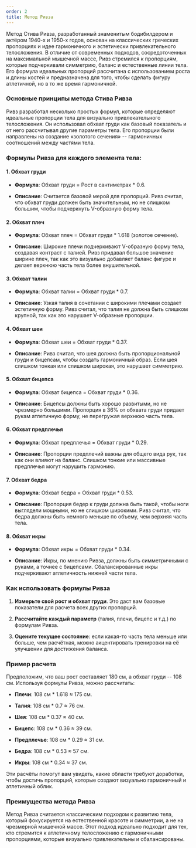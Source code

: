 ```yaml
---
order: 2
title: Метод Ривза
---
```


Метод Стива Ривза, разработанный знаменитым бодибилдером и актёром 1940-х и 1950-х годов, основан на классических греческих пропорциях и идее гармоничного и эстетически привлекательного телосложения. В отличие от современных подходов, сосредоточенных на максимальной мышечной массе, Ривз стремился к пропорциям, которые подчеркивали симметрию, баланс и естественные линии тела. Его формула идеальных пропорций рассчитана с использованием роста и длины костей и предназначена для того, чтобы сделать фигуру атлетичной, но в то же время гармоничной.

### Основные принципы метода Стива Ривза

Ривз разработал несколько простых формул, которые определяют идеальные пропорции тела для визуально привлекательного телосложения. Он использовал обхват груди как базовый показатель и от него рассчитывал другие параметры тела. Его пропорции были направлены на создание «золотого сечения» -- гармоничных соотношений между частями тела.

### Формулы Ривза для каждого элемента тела:

#### 1\. **Обхват груди**

-  **Формула**: Обхват груди = Рост в сантиметрах \* 0.6.

-  **Описание**: Считается базовой мерой для пропорций. Ривз считал, что обхват груди должен быть значительным, но не слишком большим, чтобы подчеркнуть V-образную форму тела.

#### 2\. **Обхват плеч**

-  **Формула**: Обхват плеч = Обхват груди \* 1.618 (золотое сечение).

-  **Описание**: Широкие плечи подчеркивают V-образную форму тела, создавая контраст с талией. Ривз придавал большое значение ширине плеч, так как это визуально добавляет баланс фигуре и делает верхнюю часть тела более внушительной.

#### 3\. **Обхват талии**

-  **Формула**: Обхват талии = Обхват груди \* 0.7.

-  **Описание**: Узкая талия в сочетании с широкими плечами создает эстетичную форму. Ривз считал, что талия не должна быть слишком крупной, так как это нарушает V-образные пропорции.

#### 4\. **Обхват шеи**

-  **Формула**: Обхват шеи = Обхват груди \* 0.37.

-  **Описание**: Ривз считал, что шея должна быть пропорциональной груди и бицепсам, чтобы создать гармоничный образ. Если шея слишком тонкая или слишком широкая, это нарушает симметрию.

#### 5\. **Обхват бицепса**

-  **Формула**: Обхват бицепса = Обхват груди \* 0.36.

-  **Описание**: Бицепсы должны быть хорошо развитыми, но не чрезмерно большими. Пропорция в 36% от обхвата груди придает рукам атлетичную форму, не перегружая верхнюю часть тела.

#### 6\. **Обхват предплечья**

-  **Формула**: Обхват предплечья = Обхват груди \* 0.29.

-  **Описание**: Пропорции предплечий важны для общего вида рук, так как они влияют на баланс. Слишком тонкие или массивные предплечья могут нарушить гармонию.

#### 7\. **Обхват бедра**

-  **Формула**: Обхват бедра = Обхват груди \* 0.53.

-  **Описание**: Пропорция бедер к груди должна быть такой, чтобы ноги выглядели мощными, но не слишком широкими. Ривз считал, что бедра должны быть немного меньше по объему, чем верхняя часть тела.

#### 8\. **Обхват икры**

-  **Формула**: Обхват икры = Обхват груди \* 0.34.

-  **Описание**: Икры, по мнению Ривза, должны быть симметричными с руками, а точнее с бицепсами. Сбалансированные икры подчеркивают атлетичность нижней части тела.

### Как использовать формулы Ривза

1. **Измерьте свой рост и обхват груди**. Это даст вам базовые показатели для расчета всех других пропорций.

2. **Рассчитайте каждый параметр** (талия, плечи, бицепс и т.д.) по формулам Ривза.

3. **Оцените текущее состояние**: если какая-то часть тела меньше или больше, чем расчётная, можно акцентировать тренировки на её улучшении для достижения баланса.

### Пример расчета

Предположим, что ваш рост составляет 180 см, а обхват груди -- 108 см. Используя формулы Ривза, можно рассчитать:

-  **Плечи**: 108 см \* 1.618 ≈ 175 см.

-  **Талия**: 108 см \* 0.7 ≈ 76 см.

-  **Шея**: 108 см \* 0.37 ≈ 40 см.

-  **Бицепс**: 108 см \* 0.36 ≈ 39 см.

-  **Предплечье**: 108 см \* 0.29 ≈ 31 см.

-  **Бедра**: 108 см \* 0.53 ≈ 57 см.

-  **Икры**: 108 см \* 0.34 ≈ 37 см.

Эти расчёты помогут вам увидеть, какие области требуют доработки, чтобы достичь пропорций, которые создают визуально гармоничный и атлетичный облик.

### Преимущества метода Ривза

Метод Ривза считается классическим подходом к развитию тела, который фокусируется на естественной красоте и симметрии, а не на чрезмерной мышечной массе. Этот подход идеально подходит для тех, кто стремится к атлетичному телосложению с гармоничными пропорциями, которые визуально привлекательны и сбалансированы.